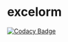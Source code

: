 # excelorm
[![Codacy Badge](https://api.codacy.com/project/badge/Grade/06e0b427e3a549b9b382303d0837cf31)](https://app.codacy.com/app/MrSkip/excelorm?utm_source=github.com&utm_medium=referral&utm_content=MrSkip/excelorm&utm_campaign=Badge_Grade_Dashboard)